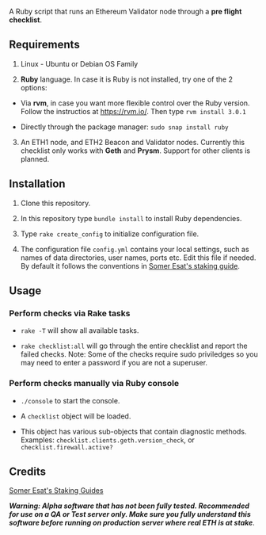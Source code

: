 A Ruby script that runs an Ethereum Validator node through a **pre flight checklist**.  

## Requirements

1. Linux - Ubuntu or Debian OS Family

2. **Ruby** language. In case it is Ruby is not installed, try one of the 2 options:

  * Via **rvm**, in case you want more flexible control over the Ruby version. Follow the instructios at https://rvm.io/. Then type `rvm install 3.0.1`

  * Directly through the package manager: `sudo snap install ruby`

3. An ETH1 node, and ETH2 Beacon and Validator nodes. Currently this checklist only works with **Geth** and **Prysm**. Support for other clients is planned.

## Installation

1. Clone this repository.

2. In this repository type `bundle install` to install Ruby dependencies.

3. Type `rake create_config` to initialize configuration file.

4. The configuration file `config.yml` contains your local settings, such as names of data directories, user names, ports etc.
Edit this file if needed. By default it follows the conventions in [Somer Esat's staking guide](https://someresat.medium.com/guide-to-staking-on-ethereum-2-0-ubuntu-prysm-56f681646f74).


## Usage

### Perform checks via **Rake** tasks

* `rake -T` will show all available tasks.

* `rake checklist:all` will go through the entire checklist and report the failed checks. Note: Some of the checks require sudo priviledges so you may need
to enter a password if you are not a superuser.

### Perform checks manually via Ruby console

* `./console` to start the console.

* A `checklist` object will be loaded. 

* This object has various sub-objects that contain diagnostic methods. Examples: `checklist.clients.geth.version_check`, or `checklist.firewall.active?`

## Credits

[Somer Esat's Staking Guides](https://github.com/SomerEsat/ethereum-staking-guide)


***Warning: Alpha software that has not been fully tested. Recommended for use on a QA or Test server only. Make sure you fully understand this software before running on production server where real ETH is at stake***.
